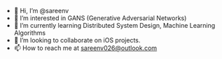 - 👋 Hi, I’m @sareenv
- 👀 I’m interested in GANS (Generative Adversarial Networks)
- 🌱 I’m currently learning Distributed System Design, Machine Learning Algorithms
- 💞️ I’m looking to collaborate on iOS projects.
- 📫 How to reach me at sareenv026@outlook.com

<!---
sareenv/sareenv is a ✨ special ✨ repository because its `README.md` (this file) appears on your GitHub profile.
You can click the Preview link to take a look at your changes.
--->
